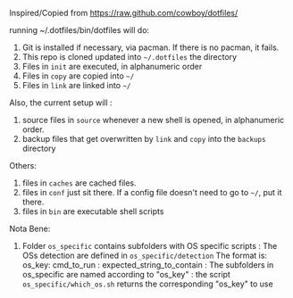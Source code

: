 Inspired/Copied from https://raw.github.com/cowboy/dotfiles/

running ~/.dotfiles/bin/dotfiles will do:

1. Git is installed if necessary, via pacman. If there is no pacman, it fails.
2. This repo is cloned updated into `~/.dotfiles` the directory
3. Files in `init` are executed, in alphanumeric order
4. Files in `copy` are copied into `~/`
5. Files in `link` are linked into `~/`

Also, the current setup will :
1. source files in `source` whenever a new shell is opened, in alphanumeric order.
2. backup files that get overwritten by `link` and `copy` into the `backups` directory


Others:
1. files in `caches` are cached files.
2. files in `conf` just sit there. If a config file doesn't need to go to `~/`, put it there.
3. files in `bin` are executable shell scripts


Nota Bene:
1. Folder `os_specific` contains subfolders with OS specific scripts
	: The OSs detection are defined in `os_specific/detection`
		The format is: os_key: cmd_to_run : expected_string_to_contain
	: The subfolders in os_specific are named according to "os_key"
	: the script `os_specific/which_os.sh` returns the corresponding "os_key" to use
